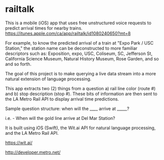 # railtalk
This is a mobile (iOS) app that uses free unstructured voice requests to predict arrival times for nearby trains. 
https://itunes.apple.com/ca/app/railtalk/id1080240650?mt=8

For example, to know the predicted arrival of a train at "Expo Park / USC Station," the station name can be deconstructed to more familiar descriptors such as:
Exposition, expo, USC, Coliseum, SC, Jefferson St, California Science Museum, Natural History Museum, Rose Garden, and so and so forth. 

The goal of this project is to make querying a live data stream into a more natural extension of language processing.

This app extracts two (2) things from a question a) rail line color (route #) and b) stop description (stop #). These bits of information are then sent to the LA Metro Rail API to display arrival time predictions.

Sample question structure: when will the ____ arrive at _____?

i.e. - When will the gold line arrive at Del Mar Station?

It is built using iOS (Swift), the Wit.ai API for natural language processing, and the LA Metro Rail API.

https://wit.ai/

http://developer.metro.net/
